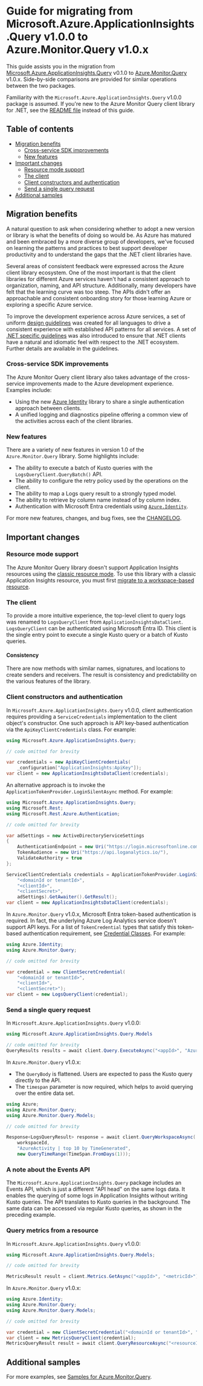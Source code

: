 # Guide for migrating from Microsoft.Azure.ApplicationInsights.Query v1.0.0 to Azure.Monitor.Query v1.0.x

This guide assists you in the migration from [Microsoft.Azure.ApplicationInsights.Query](https://www.nuget.org/packages/Microsoft.Azure.ApplicationInsights.Query) v0.1.0 to [Azure.Monitor.Query](https://www.nuget.org/packages/Azure.Monitor.Query/) v1.0.x. Side-by-side comparisons are provided for similar operations between the two packages.

Familiarity with the `Microsoft.Azure.ApplicationInsights.Query` v1.0.0 package is assumed. If you're new to the Azure Monitor Query client library for .NET, see the [README file](https://github.com/Azure/azure-sdk-for-net/tree/main/sdk/monitor/Azure.Monitor.Query#readme) instead of this guide.

## Table of contents

- [Migration benefits](#migration-benefits)
  - [Cross-service SDK improvements](#cross-service-sdk-improvements)
  - [New features](#new-features)
- [Important changes](#important-changes)
  - [Resource mode support](#resource-mode-support)
  - [The client](#the-client)
  - [Client constructors and authentication](#client-constructors-and-authentication)
  - [Send a single query request](#sending-a-single-query-request)
- [Additional samples](#additional-samples)

## Migration benefits

A natural question to ask when considering whether to adopt a new version or library is what the benefits of doing so would be. As Azure has matured and been embraced by a more diverse group of developers, we've focused on learning the patterns and practices to best support developer productivity and to understand the gaps that the .NET client libraries have.

Several areas of consistent feedback were expressed across the Azure client library ecosystem. One of the most important is that the client libraries for different Azure services haven't had a consistent approach to organization, naming, and API structure. Additionally, many developers have felt that the learning curve was too steep. The APIs didn't offer an approachable and consistent onboarding story for those learning Azure or exploring a specific Azure service.

To improve the development experience across Azure services, a set of uniform [design guidelines](https://azure.github.io/azure-sdk/general_introduction.html) was created for all languages to drive a consistent experience with established API patterns for all services. A set of [.NET specific guidelines](https://azure.github.io/azure-sdk/dotnet_introduction.html) was also introduced to ensure that .NET clients have a natural and idiomatic feel with respect to the .NET ecosystem. Further details are available in the guidelines.

### Cross-service SDK improvements

The Azure Monitor Query client library also takes advantage of the cross-service improvements made to the Azure development experience. Examples include:

- Using the new [Azure Identity](https://github.com/Azure/azure-sdk-for-net/tree/main/sdk/identity/Azure.Identity#readme) library to share a single authentication approach between clients.
- A unified logging and diagnostics pipeline offering a common view of the activities across each of the client libraries.

### New features

There are a variety of new features in version 1.0 of the `Azure.Monitor.Query` library. Some highlights include:

- The ability to execute a batch of Kusto queries with the `LogsQueryClient.QueryBatch()` API.
- The ability to configure the retry policy used by the operations on the client.
- The ability to map a Logs query result to a strongly typed model.
- The ability to retrieve by column name instead of by column index.
- Authentication with Microsoft Entra credentials using [`Azure.Identity`](https://github.com/Azure/azure-sdk-for-net/tree/main/sdk/identity/Azure.Identity#readme).

For more new features, changes, and bug fixes, see the [CHANGELOG](https://github.com/Azure/azure-sdk-for-net/blob/Azure.Monitor.Query_1.0.1/sdk/monitor/Azure.Monitor.Query/CHANGELOG.md).

## Important changes

### Resource mode support

The Azure Monitor Query library doesn't support Application Insights resources using the [classic resource mode](https://learn.microsoft.com/azure/azure-monitor/app/create-new-resource). To use this library with a classic Application Insights resource, you must first [migrate to a workspace-based resource](https://learn.microsoft.com/azure/azure-monitor/app/convert-classic-resource).

### The client

To provide a more intuitive experience, the top-level client to query logs was renamed to `LogsQueryClient` from `ApplicationInsightsDataClient`. `LogsQueryClient` can be authenticated using Microsoft Entra ID. This client is the single entry point to execute a single Kusto query or a batch of Kusto queries.

#### Consistency

There are now methods with similar names, signatures, and locations to create senders and receivers. The result is consistency and predictability on the various features of the library.

### Client constructors and authentication

In `Microsoft.Azure.ApplicationInsights.Query` v1.0.0, client authentication requires providing a `ServiceCredentials` implementation to the client object's constructor. One such approach is API key-based authentication via the `ApiKeyClientCredentials` class. For example:

```csharp
using Microsoft.Azure.ApplicationInsights.Query;

// code omitted for brevity

var credentials = new ApiKeyClientCredentials(
    _configuration["ApplicationInsights:ApiKey"]);
var client = new ApplicationInsightsDataClient(credentials);
```

An alternative approach is to invoke the `ApplicationTokenProvider.LoginSilentAsync` method. For example:

```csharp
using Microsoft.Azure.ApplicationInsights.Query;
using Microsoft.Rest;
using Microsoft.Rest.Azure.Authentication;

// code omitted for brevity

var adSettings = new ActiveDirectoryServiceSettings
{
    AuthenticationEndpoint = new Uri("https://login.microsoftonline.com"),
    TokenAudience = new Uri("https://api.loganalytics.io/"),
    ValidateAuthority = true
};

ServiceClientCredentials credentials = ApplicationTokenProvider.LoginSilentAsync(
    "<domainId or tenantId>",
    "<clientId>",
    "<clientSecret>",
    adSettings).GetAwaiter().GetResult();
var client = new ApplicationInsightsDataClient(credentials);
```

In `Azure.Monitor.Query` v1.0.x, Microsoft Entra token-based authentication is required. In fact, the underlying Azure Log Analytics service doesn't support API keys. For a list of `TokenCredential` types that satisfy this token-based authentication requirement, see [Credential Classes](https://github.com/Azure/azure-sdk-for-net/blob/main/sdk/identity/Azure.Identity/README.md#credential-classes). For example:

```csharp
using Azure.Identity;
using Azure.Monitor.Query;

// code omitted for brevity

var credential = new ClientSecretCredential(
    "<domainId or tenantId>",
    "<clientId>",
    "<clientSecret>");
var client = new LogsQueryClient(credential);
```

### Send a single query request

In `Microsoft.Azure.ApplicationInsights.Query` v1.0.0:

```csharp
using Microsoft.Azure.ApplicationInsights.Query.Models

// code omitted for brevity
QueryResults results = await client.Query.ExecuteAsync("<appId>", "AzureActivity | top 10 by TimeGenerated");
```

In `Azure.Monitor.Query` v1.0.x:

- The `QueryBody` is flattened. Users are expected to pass the Kusto query directly to the API.
- The `timespan` parameter is now required, which helps to avoid querying over the entire data set.

```csharp
using Azure;
using Azure.Monitor.Query;
using Azure.Monitor.Query.Models;

// code omitted for brevity

Response<LogsQueryResult> response = await client.QueryWorkspaceAsync(
	workspaceId,
	"AzureActivity | top 10 by TimeGenerated",
	new QueryTimeRange(TimeSpan.FromDays(1)));
```

### A note about the Events API

The `Microsoft.Azure.ApplicationInsights.Query` package includes an Events API, which is just a different "API head" on the same logs data. It enables the querying of some logs in Application Insights without writing Kusto queries. The API translates to Kusto queries in the background. The same data can be accessed via regular Kusto queries, as shown in the preceding example.

### Query metrics from a resource

In `Microsoft.Azure.ApplicationInsights.Query` v1.0.0:

```csharp
using Microsoft.Azure.ApplicationInsights.Query.Models;

// code omitted for brevity

MetricsResult result = client.Metrics.GetAsync("<appId>", "<metricId>").Result;
```

In `Azure.Monitor.Query` v1.0.x:

```csharp
using Azure.Identity;
using Azure.Monitor.Query;
using Azure.Monitor.Query.Models;

// code omitted for brevity

var credential = new ClientSecretCredential("<domainId or tenantId>", "<clientId>", "<clientSecret>");
var client = new MetricsQueryClient(credential);
MetricsQueryResult result = await client.QueryResourceAsync("<resourceId>", new[]{ "<metricName>" }).Value;
```

## Additional samples

For more examples, see [Samples for Azure.Monitor.Query](https://github.com/Azure/azure-sdk-for-net/tree/main/sdk/monitor/Azure.Monitor.Query#examples).

